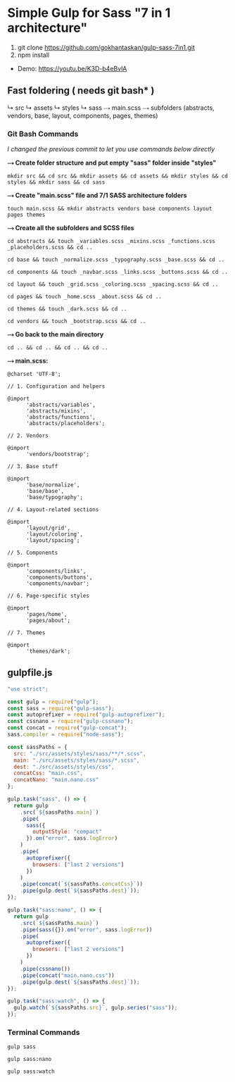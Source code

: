 # Simple Gulp for Sass "7 in 1 architecture"

1. git clone https://github.com/gokhantaskan/gulp-sass-7in1.git
2. npm install

- Demo: https://youtu.be/K3D-b4eBvlA

## Fast foldering ( needs git bash\* )

↳ src
↳ assets
↳ styles
↳ sass
⤏ main.scss
⤏ subfolders (abstracts, vendors, base, layout, components, pages, themes)

### Git Bash Commands

_I changed the previous commit to let you use commands below directly_

**⤏ Create folder structure and put empty "sass" folder inside "styles"**

```
mkdir src && cd src && mkdir assets && cd assets && mkdir styles && cd styles && mkdir sass && cd sass
```

**⤏ Create "main.scss" file and 7/1 SASS architecture folders**

```
touch main.scss && mkdir abstracts vendors base components layout pages themes
```

**⤏ Create all the subfolders and SCSS files**

```
cd abstracts && touch _variables.scss _mixins.scss _functions.scss _placeholders.scss && cd ..

cd base && touch _normalize.scss _typography.scss _base.scss && cd ..

cd components && touch _navbar.scss _links.scss _buttons.scss && cd ..

cd layout && touch _grid.scss _coloring.scss _spacing.scss && cd ..

cd pages && touch _home.scss _about.scss && cd ..

cd themes && touch _dark.scss && cd ..

cd vendors && touch _bootstrap.scss && cd ..
```

**⤏ Go back to the main directory**

```
cd .. && cd .. && cd .. && cd ..
```

**⤏ main.scss:**

```
@charset 'UTF-8';

// 1. Configuration and helpers

@import
      'abstracts/variables',
      'abstracts/mixins',
      'abstracts/functions',
      'abstracts/placeholders';

// 2. Vendors

@import
      'vendors/bootstrap';

// 3. Base stuff

@import
      'base/normalize',
      'base/base',
      'base/typography';

// 4. Layout-related sections

@import
      'layout/grid',
      'layout/coloring',
      'layout/spacing';

// 5. Components

@import
      'components/links',
      'components/buttons',
      'components/navbar';

// 6. Page-specific styles

@import
      'pages/home',
      'pages/about';

// 7. Themes

@import
      'themes/dark';
```

## gulpfile.js

```javascript
"use strict";

const gulp = require("gulp");
const sass = require("gulp-sass");
const autoprefixer = require("gulp-autoprefixer");
const cssnano = require("gulp-cssnano");
const concat = require("gulp-concat");
sass.compiler = require("node-sass");

const sassPaths = {
  src: "./src/assets/styles/sass/**/*.scss",
  main: "./src/assets/styles/sass/*.scss",
  dest: "./src/assets/styles/css",
  concatCss: "main.css",
  concatNano: "main.nano.css"
};

gulp.task("sass", () => {
  return gulp
    .src(`${sassPaths.main}`)
    .pipe(
      sass({
        outputStyle: "compact"
      }).on("error", sass.logError)
    )
    .pipe(
      autoprefixer({
        browsers: ["last 2 versions"]
      })
    )
    .pipe(concat(`${sassPaths.concatCss}`))
    .pipe(gulp.dest(`${sassPaths.dest}`));
});

gulp.task("sass:nano", () => {
  return gulp
    .src(`${sassPaths.main}`)
    .pipe(sass({}).on("error", sass.logError))
    .pipe(
      autoprefixer({
        browsers: ["last 2 versions"]
      })
    )
    .pipe(cssnano())
    .pipe(concat("main.nano.css"))
    .pipe(gulp.dest(`${sassPaths.dest}`));
});

gulp.task("sass:watch", () => {
  gulp.watch(`${sassPaths.src}`, gulp.series("sass"));
});
```

### Terminal Commands

`gulp sass`

`gulp sass:nano`

`gulp sass:watch`

